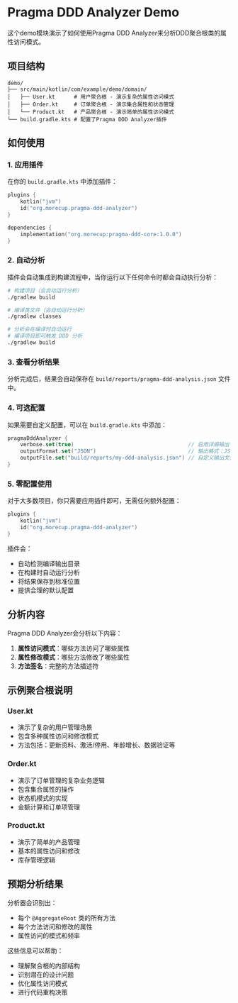 # Pragma DDD Analyzer Demo

这个demo模块演示了如何使用Pragma DDD Analyzer来分析DDD聚合根类的属性访问模式。

## 项目结构

```
demo/
├── src/main/kotlin/com/example/demo/domain/
│   ├── User.kt      # 用户聚合根 - 演示复杂的属性访问模式
│   ├── Order.kt     # 订单聚合根 - 演示集合属性和状态管理
│   └── Product.kt   # 产品聚合根 - 演示简单的属性访问模式
└── build.gradle.kts # 配置了Pragma DDD Analyzer插件
```

## 如何使用

### 1. 应用插件

在你的 `build.gradle.kts` 中添加插件：

```kotlin
plugins {
    kotlin("jvm")
    id("org.morecup.pragma-ddd-analyzer")
}

dependencies {
    implementation("org.morecup:pragma-ddd-core:1.0.0")
}
```

### 2. 自动分析

插件会自动集成到构建流程中，当你运行以下任何命令时都会自动执行分析：

```bash
# 构建项目（会自动运行分析）
./gradlew build

# 编译类文件（会自动运行分析）
./gradlew classes

# 分析会在编译时自动运行
# 编译项目即可触发 DDD 分析
./gradlew build
```

### 3. 查看分析结果

分析完成后，结果会自动保存在 `build/reports/pragma-ddd-analysis.json` 文件中。

### 4. 可选配置

如果需要自定义配置，可以在 `build.gradle.kts` 中添加：

```kotlin
pragmaDddAnalyzer {
    verbose.set(true)                                    // 启用详细输出
    outputFormat.set("JSON")                             // 输出格式：JSON 或 TXT
    outputFile.set("build/reports/my-ddd-analysis.json") // 自定义输出文件
}
```

### 5. 零配置使用

对于大多数项目，你只需要应用插件即可，无需任何额外配置：

```kotlin
plugins {
    kotlin("jvm")
    id("org.morecup.pragma-ddd-analyzer")
}
```

插件会：
- 自动检测编译输出目录
- 在构建时自动运行分析
- 将结果保存到标准位置
- 提供合理的默认配置

## 分析内容

Pragma DDD Analyzer会分析以下内容：

1. **属性访问模式**：哪些方法访问了哪些属性
2. **属性修改模式**：哪些方法修改了哪些属性
3. **方法签名**：完整的方法描述符

## 示例聚合根说明

### User.kt
- 演示了复杂的用户管理场景
- 包含多种属性访问和修改模式
- 方法包括：更新资料、激活/停用、年龄增长、数据验证等

### Order.kt
- 演示了订单管理的复杂业务逻辑
- 包含集合属性的操作
- 状态机模式的实现
- 金额计算和订单项管理

### Product.kt
- 演示了简单的产品管理
- 基本的属性访问和修改
- 库存管理逻辑

## 预期分析结果

分析器会识别出：
- 每个 `@AggregateRoot` 类的所有方法
- 每个方法访问和修改的属性
- 属性访问的模式和频率

这些信息可以帮助：
- 理解聚合根的内部结构
- 识别潜在的设计问题
- 优化属性访问模式
- 进行代码重构决策